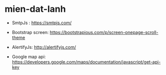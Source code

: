 # mien-dat-lanh

- SmtpJs : https://smtpjs.com/

- Bootstrap screen: https://bootstrapious.com/p/screen-onepage-scroll-theme

- AlertifyJs: http://alertifyjs.com/

- Google map api: https://developers.google.com/maps/documentation/javascript/get-api-key
